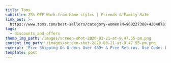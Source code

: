 ```yaml
---
title: Toms
subtitle: 25% OFF Work-from-home styles | Friends & Family Sale
link_out: >-
  https://www.toms.com/best-sellers/category-women?N=968227388+4204078160&utm_source=cordial&utm_medium=email&utm_campaign=us_sp20_ff_ugc_wfhslippers
tags:
  - discounts_and_offers
thumb_img_path: /images/screen-shot-2020-03-21-at-9.47.55-pm.png
content_img_path: /images/screen-shot-2020-03-21-at-9.47.55-pm.png
excerpt: 'Free Shipping On Orders Over $59+ & Free Returns. Use Code: FAM25'
template: post
---
```

